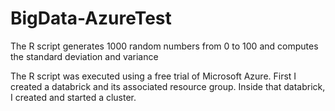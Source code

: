# BigData-AzureTest

The R script generates 1000 random numbers from 0 to 100 and computes the standard deviation and variance

The R script was executed using a free trial of Microsoft Azure.
First I created a databrick and its associated resource group. Inside that databrick, I created and started a cluster.
